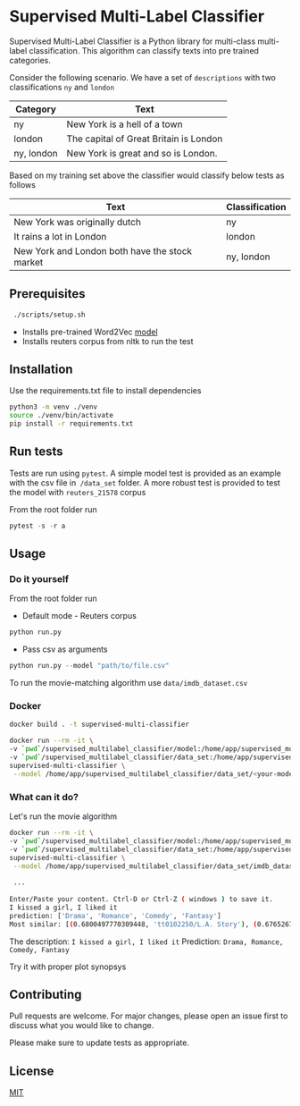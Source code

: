 # Supervised Multi-Label Classifier

Supervised Multi-Label Classifier is a Python library for multi-class multi-label classification. This algorithm can classify texts into pre trained categories.

Consider the following scenario. We have a set of `descriptions` with two classifications `ny` and `london`

| Category   | Text                                   |
| ---------- | -------------------------------------- |
| ny         | New York is a hell of a town           |
| london     | The capital of Great Britain is London |
| ny, london | New York is great and so is London.    |

Based on my training set above the classifier would classify below tests as follows

| Text                                           | Classification |
| ---------------------------------------------- | -------------- |
| New York was originally dutch                  | ny             |
| It rains a lot in London                       | london         |
| New York and London both have the stock market | ny, london     |

## Prerequisites

```bash
 ./scripts/setup.sh
```
- Installs pre-trained Word2Vec [model](https://code.google.com/archive/p/word2vec/)
- Installs reuters corpus from nltk to run the test

## Installation

Use the requirements.txt file to install dependencies

```bash
python3 -m venv ./venv
source ./venv/bin/activate  
pip install -r requirements.txt
```

## Run tests

Tests are run using `pytest`. A simple model test is provided as an example with the csv file in` /data_set` folder.
A more robust test is provided to test the model with `reuters_21578` corpus

From the root folder run

```python
pytest -s -r a
```

## Usage

### Do it yourself
From the root folder run

- Default mode - Reuters corpus

```python
python run.py
```

- Pass csv as arguments

```python
python run.py --model "path/to/file.csv"
```

To run the movie-matching algorithm use `data/imdb_dataset.csv`

### Docker

```bash
docker build . -t supervised-multi-classifier

docker run --rm -it \
-v `pwd`/supervised_multilabel_classifier/model:/home/app/supervised_multilabel_classifier/model \
-v `pwd`/supervised_multilabel_classifier/data_set:/home/app/supervised_multilabel_classifier/data_set \
supervised-multi-classifier \
 --model /home/app/supervised_multilabel_classifier/data_set/<your-model>.csv
```
### What can it do?

Let's run the movie algorithm

```bash
docker run --rm -it \
-v `pwd`/supervised_multilabel_classifier/model:/home/app/supervised_multilabel_classifier/model \
-v `pwd`/supervised_multilabel_classifier/data_set:/home/app/supervised_multilabel_classifier/data_set \
supervised-multi-classifier \
 --model /home/app/supervised_multilabel_classifier/data_set/imdb_dataset.csv
 
 ...
 
Enter/Paste your content. Ctrl-D or Ctrl-Z ( windows ) to save it.
I kissed a girl, I liked it
prediction: ['Drama', 'Romance', 'Comedy', 'Fantasy']
Most similar: [(0.6800497770309448, 'tt0102250/L.A. Story'), (0.6765267848968506, 'tt0386005/New Police Story'), (0.6711339950561523, 'tt0338763/Battle Royale II'), (0.669927179813385, 'tt0101507/Boyz n the Hood'), (0.6669382452964783, 'tt0258068/The Quiet American')]
```

The description: `I kissed a girl, I liked it`
Prediction: `Drama, Romance, Comedy, Fantasy`

Try it with proper plot synopsys

## Contributing

Pull requests are welcome. For major changes, please open an issue first to discuss what you would like to change.

Please make sure to update tests as appropriate.

## License

[MIT](https://choosealicense.com/licenses/mit/)

